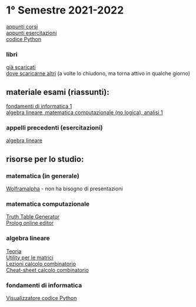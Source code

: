 # 1° Semestre 2021-2022
[appunti corsi](https://drive.google.com/drive/folders/1vxD3c678juomc8P4xPQry1CpsDwO8nm9)<br/>
[appunti esercitazioni](https://drive.google.com/drive/folders/1Q7z-zMgg9KwTbGaujarMTS3dJrdRuidA)<br/>
[codice Python](https://github.com/totoLab/code-ingegneria-informatica/)

### libri
[già scaricati](https://drive.google.com/drive/folders/1-lyJiLedBGsGvGE2Vk7E1mpI1qLV9_aC)<br/>
[dove scaricarne altri](https://z-lib.org/) (a volte lo chiudono, ma torna attivo in qualche giorno)

## materiale esami (riassunti):
[fondamenti di informatica 1](https://wind-blouse-209.notion.site/Fondamenti-di-Informatica-1-8a867d523e474d6fa70648cc91dc7e2d)<br/>
[algebra lineare, matematica computazionale (no logica), analisi 1](https://drive.google.com/drive/folders/1eZUHtg40yEQVZdXxwwuF7_GluB3q3TCd)

### appelli precedenti (esercitazioni)
[algebra lineare](https://drive.google.com/drive/folders/1Upz6TfzT7al_b0OHqk3AKYwu_9n9Yozr?usp=sharing)

## risorse per lo studio:
### matematica (in generale)
[Wolframalpha](https://www.wolframalpha.com/) - non ha bisogno di presentazioni

### matematica computazionale
[Truth Table Generator](https://web.stanford.edu/class/cs103/tools/truth-table-tool/)<br/>
[Prolog online editor](https://swish.swi-prolog.org/)

### algebra lineare
[Teoria](https://www.lezionidimatematica.net/indici/matrici.htm)<br/>
[Utility per le matrici](https://matrixcalc.org/en/)<br/>
[Lezioni calcolo combinatorio](https://youtube.com/playlist?list=PL056CC710F7E17321)<br/>
[Cheat-sheet calcolo combinatorio](https://www.matematika.it/public/allegati/39/15_04_Calcolo_combinatorio_1_0.pdf)

### fondamenti di informatica
[Visualizzatore codice Python](https://pythontutor.com/visualize.html#mode=edit)
